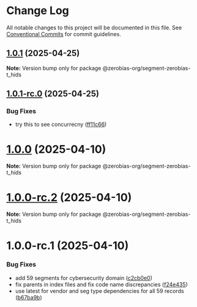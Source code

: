 # Change Log

All notable changes to this project will be documented in this file.
See [Conventional Commits](https://conventionalcommits.org) for commit guidelines.

## [1.0.1](https://github.com/zerobias-org/segment/compare/@zerobias-org/segment-zerobias-t_hids@1.0.1-rc.0...@zerobias-org/segment-zerobias-t_hids@1.0.1) (2025-04-25)

**Note:** Version bump only for package @zerobias-org/segment-zerobias-t_hids





## [1.0.1-rc.0](https://github.com/zerobias-org/segment/compare/@zerobias-org/segment-zerobias-t_hids@1.0.0...@zerobias-org/segment-zerobias-t_hids@1.0.1-rc.0) (2025-04-25)


### Bug Fixes

* try this to see concurrecny ([ff11c66](https://github.com/zerobias-org/segment/commit/ff11c66d67cb9f185098fd640d4139178d29ae22))





# [1.0.0](https://github.com/zerobias-org/segment/compare/@zerobias-org/segment-zerobias-t_hids@1.0.0-rc.2...@zerobias-org/segment-zerobias-t_hids@1.0.0) (2025-04-10)

**Note:** Version bump only for package @zerobias-org/segment-zerobias-t_hids





# [1.0.0-rc.2](https://github.com/zerobias-org/segment/compare/@zerobias-org/segment-zerobias-t_hids@1.0.0-rc.1...@zerobias-org/segment-zerobias-t_hids@1.0.0-rc.2) (2025-04-10)

**Note:** Version bump only for package @zerobias-org/segment-zerobias-t_hids





# 1.0.0-rc.1 (2025-04-10)


### Bug Fixes

* add 59 segments for cybersecurity domain ([c2cb0e0](https://github.com/zerobias-org/segment/commit/c2cb0e0c1f1eabb51d7f5a6ae6db98c1516fcdbe))
* fix parents in index files and fix code name discrepancies ([f24e435](https://github.com/zerobias-org/segment/commit/f24e4352453caaa05074cc6bb66ee8ed21a4f11d))
* use latest for vendor and seg type dependencies for all 59 records ([b67ba9b](https://github.com/zerobias-org/segment/commit/b67ba9bed7a90fad3b084161ebc603b5b35214b8))
